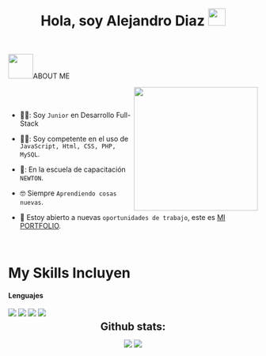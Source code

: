 <h1 align="center">Hola, soy Alejandro Diaz <img src="https://media.giphy.com/media/hvRJCLFzcasrR4ia7z/giphy.gif" width="35"></h1>
<br>

 <picture><img src = "https://github.com/7oSkaaa/7oSkaaa/blob/main/Images/about_me.gif?raw=true" width = 50px></picture>ABOUT ME

<picture> <img align="right" src="https://github.com/7oSkaaa/7oSkaaa/blob/main/Images/Right_Side.gif?raw=true" width = 250px></picture>

<br><br>

- 🧑‍🎓: Soy `Junior` en Desarrollo Full-Stack

- 🧑‍💻: Soy competente en el uso de `JavaScript, Html, CSS, PHP, MySQL`.
- 🏫: En la escuela de capacitación `NEWTON`.
- :nerd_face: Siempre `Aprendiendo cosas nuevas`.
- :thinking: Estoy abierto a nuevas `oportunidades de trabajo`, este es [MI PORTFOLIO](https://alediaz04.github.io/portfolio-modern/).

<br>

<h1>My Skills Incluyen</h1>

<h4> Lenguajes </h4>
<span> 
  <img src="https://img.shields.io/badge/HTML5-E34F26?style=for-the-badge&logo=html5&logoColor=white">
  <img src="https://img.shields.io/badge/CSS3-1572B6?style=for-the-badge&logo=css3&logoColor=white">
  <img src="https://img.shields.io/badge/JavaScript-F7DF1E?style=for-the-badge&logo=javascript&logoColor=black">
  <!--<img src="https://img.shields.io/badge/Java-ED8B00?style=for-the-badge&logo=java&logoColor=white">-->
  <img src="https://img.shields.io/badge/PHP-777BB4?style=for-the-badge&logo=php&logoColor=white">
</span>

<div align="center">
<h2 align="center" style="margin: 5px 10px;">Github stats:</h2> 

[![](https://github-readme-stats.vercel.app/api?username=Alediaz04&show_icons=true&theme=tokyonight&hide_border=true&locale=en)](https://github.com/Alediaz04)
[![](https://github-readme-streak-stats.herokuapp.com/?user=Alediaz04&theme=material-palenight)](https://github.com/Alediaz04)
</div>
